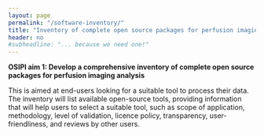 ```yaml
---
layout: page
permalink: "/software-inventory/"
title: "Inventory of complete open source packages for perfusion imaging analysis"
header: no
#subheadline: "... because we need one!"
---
```



**OSIPI aim 1: Develop a comprehensive inventory of complete open source packages for perfusion imaging analysis**

This is aimed at end-users looking for a suitable tool to process their data. The inventory will list available open-source tools, providing information that will help users to select a suitable tool, such as scope of application, methodology, level of validation, licence policy, transparency, user-friendliness, and reviews by other users.
